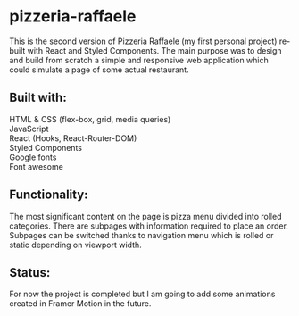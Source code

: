 # pizzeria-raffaele

This is the second version of Pizzeria Raffaele (my first personal project) re-built with React and Styled Components. The main purpose was to design and build from scratch a simple and responsive web application which could simulate a page of some actual restaurant.

## Built with:

HTML & CSS (flex-box, grid, media queries)<br/>
JavaScript<br/>
React (Hooks, React-Router-DOM)<br/>
Styled Components <br />
Google fonts<br/>
Font awesome<br/>

## Functionality:

The most significant content on the page is pizza menu divided into rolled categories. There are subpages with information required to place an order. Subpages can be switched thanks to navigation menu which is rolled or static depending on viewport width.

## Status:

For now the project is completed but I am going to add some animations created in Framer Motion in the future.
